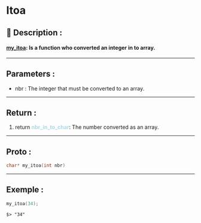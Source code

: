 # Itoa

## 📝 Description :
#### <u>**my_itoa**</u>: Is a function who converted an integer in to array.
---
## Parameters :
- nbr : The integer that must be converted to an array.
---
## Return :
1. return <span style="color:lightblue"> **nbr_in_to_char**</span>: The number converted as an array.
---
## Proto :
```c
char* my_itoa(int nbr)
```
---
## Exemple : 

```c
my_itoa(34);
```

```$> "34"```